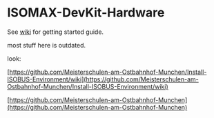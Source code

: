 # ISOMAX-DevKit-Hardware

See [wiki](https://github.com/ISOMAX/ISOMAX-DevKit-Hardware/wiki) for getting started guide.

most stuff here is outdated. 

look: 

[https://github.com/Meisterschulen-am-Ostbahnhof-Munchen/Install-ISOBUS-Environment/wiki](https://github.com/Meisterschulen-am-Ostbahnhof-Munchen/Install-ISOBUS-Environment/wiki)

[https://github.com/Meisterschulen-am-Ostbahnhof-Munchen](https://github.com/Meisterschulen-am-Ostbahnhof-Munchen)
